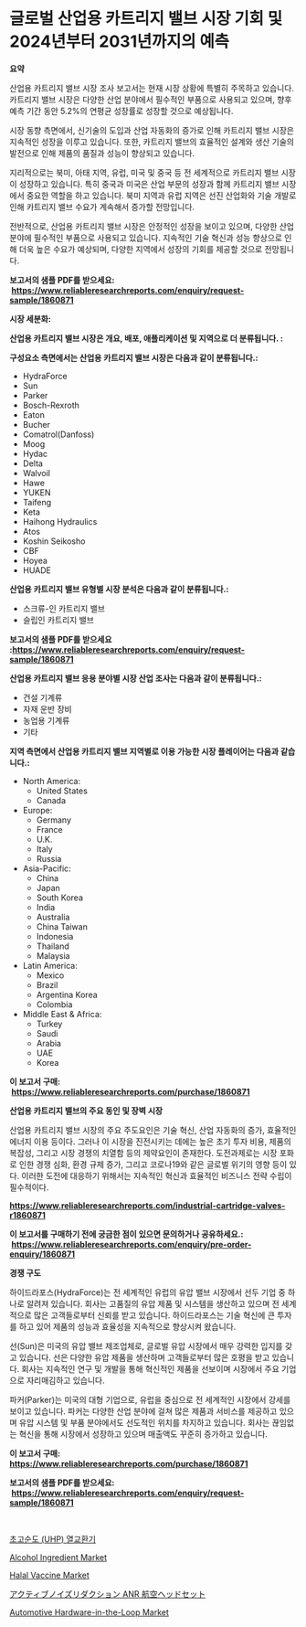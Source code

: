 <p><h1>글로벌 산업용 카트리지 밸브 시장 기회 및 2024년부터 2031년까지의 예측</h1></p><p><strong>요약</strong></p>
<p><p>산업용 카트리지 밸브 시장 조사 보고서는 현재 시장 상황에 특별히 주목하고 있습니다. 카트리지 밸브 시장은 다양한 산업 분야에서 필수적인 부품으로 사용되고 있으며, 향후 예측 기간 동안 5.2%의 연평균 성장률로 성장할 것으로 예상됩니다. </p><p>시장 동향 측면에서, 신기술의 도입과 산업 자동화의 증가로 인해 카트리지 밸브 시장은 지속적인 성장을 이루고 있습니다. 또한, 카트리지 밸브의 효율적인 설계와 생산 기술의 발전으로 인해 제품의 품질과 성능이 향상되고 있습니다.</p><p>지리적으로는 북미, 아태 지역, 유럽, 미국 및 중국 등 전 세계적으로 카트리지 밸브 시장이 성장하고 있습니다. 특히 중국과 미국은 산업 부문의 성장과 함께 카트리지 밸브 시장에서 중요한 역할을 하고 있습니다. 북미 지역과 유럽 지역은 선진 산업화와 기술 개발로 인해 카트리지 밸브 수요가 계속해서 증가할 전망입니다.</p><p>전반적으로, 산업용 카트리지 밸브 시장은 안정적인 성장을 보이고 있으며, 다양한 산업 분야에 필수적인 부품으로 사용되고 있습니다. 지속적인 기술 혁신과 성능 향상으로 인해 더욱 높은 수요가 예상되며, 다양한 지역에서 성장의 기회를 제공할 것으로 전망됩니다.</p></p>
<p><strong>보고서의 샘플 PDF를 받으세요: &nbsp;<a href="https://www.reliableresearchreports.com/enquiry/request-sample/1860871">https://www.reliableresearchreports.com/enquiry/request-sample/1860871</a></strong></p>
<p><strong>시장 세분화:</strong></p>
<p><strong> 산업용 카트리지 밸브 시장은 개요, 배포, 애플리케이션 및 지역으로 더 분류됩니다. :</strong></p>
<p><strong>구성요소 측면에서는 산업용 카트리지 밸브 시장은 다음과 같이 분류됩니다.:</strong></p>
<p><ul><li>HydraForce</li><li>Sun</li><li>Parker</li><li>Bosch-Rexroth</li><li>Eaton</li><li>Bucher</li><li>Comatrol(Danfoss)</li><li>Moog</li><li>Hydac</li><li>Delta</li><li>Walvoil</li><li>Hawe</li><li>YUKEN</li><li>Taifeng</li><li>Keta</li><li>Haihong Hydraulics</li><li>Atos</li><li>Koshin Seikosho</li><li>CBF</li><li>Hoyea</li><li>HUADE</li></ul></p>
<p><strong> 산업용 카트리지 밸브 유형별 시장 분석은 다음과 같이 분류됩니다.:</strong></p>
<p><ul><li>스크류-인 카트리지 밸브</li><li>슬립인 카트리지 밸브</li></ul></p>
<p><strong>보고서의 샘플 PDF를 받으세요 :<a href="https://www.reliableresearchreports.com/enquiry/request-sample/1860871">https://www.reliableresearchreports.com/enquiry/request-sample/1860871</a></strong></p>
<p><strong> 산업용 카트리지 밸브 응용 분야별 시장 산업 조사는 다음과 같이 분류됩니다.:</strong></p>
<p><ul><li>건설 기계류</li><li>자재 운반 장비</li><li>농업용 기계류</li><li>기타</li></ul></p>
<p><strong>지역 측면에서 산업용 카트리지 밸브 지역별로 이용 가능한 시장 플레이어는 다음과 같습니다.:</strong></p>
<p><ul>
    <li>
        North America:
        <ul>
            <li>United States</li>
            <li>Canada</li>
        </ul>
    </li>
    <li>
        Europe:
        <ul>
            <li>Germany</li>
            <li>France</li>
            <li>U.K.</li>
            <li>Italy</li>
            <li>Russia</li>
        </ul>
    </li>
    <li>
        Asia-Pacific:
        <ul>
            <li>China</li>
            <li>Japan</li>
            <li>South Korea</li>
            <li>India</li>
            <li>Australia</li>
            <li>China Taiwan</li>
            <li>Indonesia</li>
            <li>Thailand</li>
            <li>Malaysia</li>
        </ul>
    </li>
    <li>
        Latin America:
        <ul>
            <li>Mexico</li>
            <li>Brazil</li>
            <li>Argentina Korea</li>
            <li>Colombia</li>
        </ul>
    </li>
    <li>
        Middle East & Africa:
        <ul>
            <li>Turkey</li>
            <li>Saudi</li>
            <li>Arabia</li>
            <li>UAE</li>
            <li>Korea</li>
        </ul>
    </li>
    </ul></p>
<p><strong>이 보고서 구매: &nbsp;<a href="https://www.reliableresearchreports.com/purchase/1860871">https://www.reliableresearchreports.com/purchase/1860871</a></strong></p>
<p><strong>산업용 카트리지 밸브의 주요 동인 및 장벽 시장</strong></p>
<p><p>산업용 카트리지 밸브 시장의 주요 주도요인은 기술 혁신, 산업 자동화의 증가, 효율적인 에너지 이용 등이다. 그러나 이 시장을 진전시키는 데에는 높은 초기 투자 비용, 제품의 복잡성, 그리고 시장 경쟁의 치열함 등의 제약요인이 존재한다. 도전과제로는 시장 포화로 인한 경쟁 심화, 환경 규제 증가, 그리고 코로나19와 같은 글로벌 위기의 영향 등이 있다. 이러한 도전에 대응하기 위해서는 지속적인 혁신과 효율적인 비즈니스 전략 수립이 필수적이다.</p></p>
<p><strong><a href="https://www.reliableresearchreports.com/industrial-cartridge-valves-r1860871">https://www.reliableresearchreports.com/industrial-cartridge-valves-r1860871</a></strong></p>
<p><strong>이 보고서를 구매하기 전에 궁금한 점이 있으면 문의하거나 공유하세요.: &nbsp;<a href="https://www.reliableresearchreports.com/enquiry/pre-order-enquiry/1860871">https://www.reliableresearchreports.com/enquiry/pre-order-enquiry/1860871</a></strong></p>
<p><strong>경쟁 구도</strong></p>
<p><p>하이드라포스(HydraForce)는 전 세계적인 유럽의 유압 밸브 시장에서 선두 기업 중 하나로 알려져 있습니다. 회사는 고품질의 유압 제품 및 시스템을 생산하고 있으며 전 세계적으로 많은 고객들로부터 신뢰를 받고 있습니다. 하이드라포스는 기술 혁신에 큰 투자를 하고 있어 제품의 성능과 효율성을 지속적으로 향상시켜 왔습니다. </p><p>선(Sun)은 미국의 유압 밸브 제조업체로, 글로벌 유압 시장에서 매우 강력한 입지를 갖고 있습니다. 선은 다양한 유압 제품을 생산하며 고객들로부터 많은 호평을 받고 있습니다. 회사는 지속적인 연구 및 개발을 통해 혁신적인 제품을 선보이며 시장에서 주요 기업으로 자리매김하고 있습니다.</p><p>파커(Parker)는 미국의 대형 기업으로, 유럽을 중심으로 전 세계적인 시장에서 강세를 보이고 있습니다. 파커는 다양한 산업 분야에 걸쳐 많은 제품과 서비스를 제공하고 있으며 유압 시스템 및 부품 분야에서도 선도적인 위치를 차지하고 있습니다. 회사는 끊임없는 혁신을 통해 시장에서 성장하고 있으며 매출액도 꾸준히 증가하고 있습니다.</p></p>
<p><strong>이 보고서 구매: &nbsp; <a href="https://www.reliableresearchreports.com/purchase/1860871">https://www.reliableresearchreports.com/purchase/1860871</a></strong></p>
<p><strong>보고서의 샘플 PDF를 받으세요: &nbsp;<a href="https://www.reliableresearchreports.com/enquiry/request-sample/1860871">https://www.reliableresearchreports.com/enquiry/request-sample/1860871</a></strong><strong></strong></p>
<p>&nbsp;</p>
<p><p><a href="https://github.com/raap8632/Market-Research-Report-List-1/blob/main/8628326108560.md">초고순도 (UHP) 열교환기</a></p><p><a href="https://issuu.com/reportprime-2/docs/alcohol-ingredient-market-size-2030.pptx">Alcohol Ingredient Market</a></p><p><a href="https://www.linkedin.com/pulse/halal-vaccine-market-research-report-reveals-latest-trends-fgtvf">Halal Vaccine Market</a></p><p><a href="https://github.com/vlcostes/Market-Research-Report-List-2/blob/main/4032658123342.md">アクティブノイズリダクション ANR 航空ヘッドセット</a></p><p><a href="https://github.com/ZackaryHalvorson2023/Market-Research-Report-List-1/blob/main/automotive-hardware-in-the-loop-market.md">Automotive Hardware-in-the-Loop Market</a></p></p>